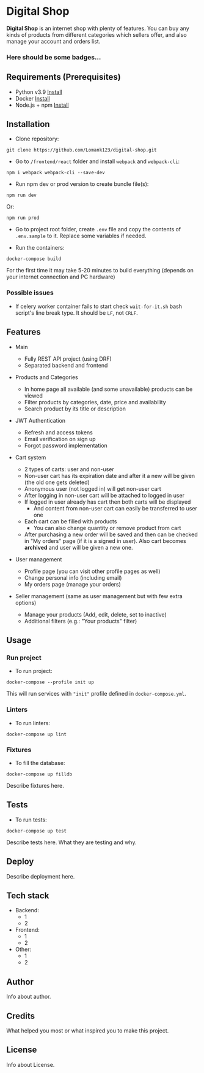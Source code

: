 # Digital Shop

**Digital Shop** is an internet shop with plenty of features. You can buy any kinds of products from different categories which sellers offer, and also manage your account and orders list.


### Here should be some badges...


## Requirements (Prerequisites)

- Python v3.9 [Install](https://www.python.org/downloads/release/python-390/)
- Docker [Install](https://www.docker.com/products/docker-desktop)
- Node.js + npm [Install](https://nodejs.org/en/download/)


## Installation

- Clone repository:
```
git clone https://github.com/Lomank123/digital-shop.git
```

- Go to `/frontend/react` folder and install `webpack` and `webpack-cli`:
```
npm i webpack webpack-cli --save-dev
```

- Run npm dev or prod version to create bundle file(s):
```
npm run dev
```
Or:
```
npm run prod
```

- Go to project root folder, create `.env` file and copy the contents of `.env.sample` to it. Replace some variables if needed.

- Run the containers:
```
docker-compose build
```
For the first time it may take 5-20 minutes to build everything (depends on your internet connection and PC hardware)

### Possible issues

- If celery worker container fails to start check `wait-for-it.sh` bash script's line break type. It should be `LF`, not `CRLF`.


## Features

- Main
    - Fully REST API project (using DRF)
    - Separated backend and frontend

- Products and Categories
    - In home page all available (and some unavailable) products can be viewed
    - Filter products by categories, date, price and availability
    - Search product by its title or description

- JWT Authentication
    - Refresh and access tokens
    - Email verification on sign up
    - Forgot password implementation

- Cart system
    - 2 types of carts: user and non-user
    - Non-user cart has its expiration date and after it a new will be given (the old one gets deleted)
    - Anonymous user (not logged in) will get non-user cart
    - After logging in non-user cart will be attached to logged in user
    - If logged in user already has cart then both carts will be displayed
        - And content from non-user cart can easily be transferred to user one
    - Each cart can be filled with products
        - You can also change quantity or remove product from cart
    - After purchasing a new order will be saved and then can be checked in "My orders" page (if it is a signed in user). Also cart becomes **archived** and user will be given a new one.

- User management
    - Profile page (you can visit other profile pages as well)
    - Change personal info (including email)
    - My orders page (manage your orders)

- Seller management (same as user management but with few extra options)
    - Manage your products (Add, edit, delete, set to inactive)
    - Additional filters (e.g.: "Your products" filter)


## Usage

### Run project
- To run project:
```
docker-compose --profile init up
```
This will run services with `"init"` profile defined in `docker-compose.yml`.

### Linters
- To run linters:
```
docker-compose up lint
```

### Fixtures
- To fill the database:
```
docker-compose up filldb
```
Describe fixtures here.


## Tests

- To run tests:
```
docker-compose up test
```
Describe tests here. What they are testing and why.


## Deploy

Describe deployment here.


## Tech stack

- Backend:
    - 1
    - 2
- Frontend:
    - 1
    - 2
- Other:
    - 1
    - 2


## Author

Info about author.


## Credits

What helped you most or what inspired you to make this project.


## License

Info about License.
